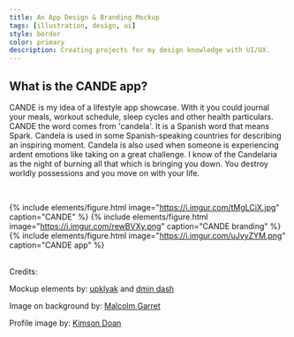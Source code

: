 ```yaml
---
title: An App Design & Branding Mockup
tags: [illustration, design, ui]
style: border
color: primary
description: Creating projects for my design knowledge with UI/UX.
---
```



## What is the CANDE app?

CANDE is my idea of a lifestyle app showcase. With it you could journal your meals, workout schedule, sleep cycles and other health particulars. CANDE the word comes from 'candela'. It is a Spanish word that means Spark. Candela is used in some Spanish-speaking countries for describing an inspiring moment. Candela is also used when someone is experiencing ardent emotions like taking on a great challenge. I know of the Candelaria as the night of burning all that which is bringing you down. You destroy worldly possessions and you move on with your life.


<br>

{% include elements/figure.html image="https://i.imgur.com/tMgLCiX.jpg" caption="CANDE" %}
{% include elements/figure.html image="https://i.imgur.com/rewBVXy.png" caption="CANDE branding" %}
{% include elements/figure.html image="https://i.imgur.com/uJvyZYM.png" caption="CANDE app" %}


<br>
Credits:

Mockup elements by: [upklyak](https://www.freepik.com/free-photos-vectors/mockup) and [dmin dash](https://www.freepik.com/free-photos-vectors/infographic)

Image on background by: [Malcolm Garret](https://www.pexels.com/@bymalcolmgarret)

Profile image by: [Kimson Doan](https://unsplash.com/@kimsondoan)

